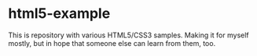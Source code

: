 html5-example
=============

This is repository with various HTML5/CSS3 samples. Making it for myself mostly, but in hope that someone else can learn from them, too.
